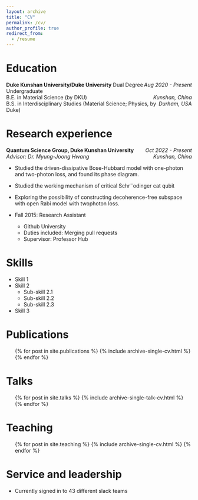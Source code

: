 ```yaml
---
layout: archive
title: "CV"
permalink: /cv/
author_profile: true
redirect_from:
  - /resume
---
```



Education
======

<div><span style="float:right"><em>Aug 2020 - Present</em></span><b>Duke Kunshan University/Duke University</b> Dual Degree Undergraduate </div>

<div><span style="float:right"><em>Kunshan, China</em></span>B.E. in Material Science (by DKU)</div>

<div><span style="float:right"><em>Durham, USA</em></span>B.S. in Interdisciplinary Studies (Material Science; Physics, by Duke)</div>

Research experience
======

<div><span style="float:right"><em>Oct 2022 - Present</em></span><b>Quantum Science Group, Duke Kunshan University</b></div>
<div><span style="float:right"><em>Kunshan, China</em></span><em>Advisor: Dr. Myung-Joong Hwang</em></div>
  
* Studied the driven-dissipative Bose-Hubbard model with one-photon and two-photon loss, and found its phase diagram.
* Studied the working mechanism of critical Schr¨odinger cat qubit
* Exploring the possibility of constructing decoherence-free subspace with open Rabi model with twophoton loss.

* Fall 2015: Research Assistant
  * Github University
  * Duties included: Merging pull requests
  * Supervisor: Professor Hub
  
Skills
======
* Skill 1
* Skill 2
  * Sub-skill 2.1
  * Sub-skill 2.2
  * Sub-skill 2.3
* Skill 3

Publications
======
  <ul>{% for post in site.publications %}
    {% include archive-single-cv.html %}
  {% endfor %}</ul>
  
Talks
======
  <ul>{% for post in site.talks %}
    {% include archive-single-talk-cv.html %}
  {% endfor %}</ul>
  
Teaching
======
  <ul>{% for post in site.teaching %}
    {% include archive-single-cv.html %}
  {% endfor %}</ul>
  
Service and leadership
======
* Currently signed in to 43 different slack teams
